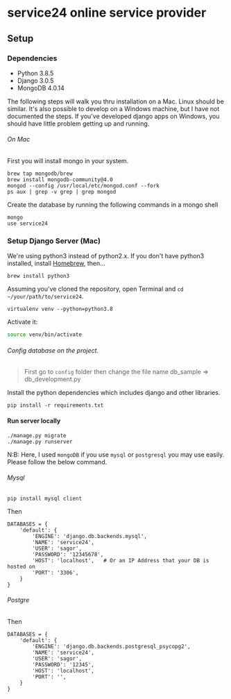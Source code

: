 # service24 online service provider 

## Setup

### Dependencies

- Python 3.8.5
- Django 3.0.5
- MongoDB 4.0.14

The following steps will walk you thru installation on a Mac. Linux should be similar. It's also possible to develop 
on a Windows machine, but I have not documented the steps. If you've developed django apps on Windows, you should have little problem getting up and running.

###### On Mac
First you will install mongo in your system.

````
brew tap mongodb/brew
brew install mongodb-community@4.0
mongod --config /usr/local/etc/mongod.conf --fork
ps aux | grep -v grep | grep mongod
````

Create the database by running the following commands in a mongo shell
```angular2html
mongo
use service24
```

### Setup Django Server (Mac)
We're using python3 instead of python2.x. If you don't have python3 installed,
install [Homebrew](http://brew.sh), then…

```
brew install python3
```

Assuming you've cloned the repository, open Terminal and `cd ~/your/path/to/service24`.


```bash/zsh
virtualenv venv --python=python3.8
```

Activate it:

```bash
source venv/bin/activate
```

###### Config database on the project.
> First go to `config` folder then change the file name db_sample => db_development.py

Install the python dependencies which includes django and other libraries.

```
pip install -r requirements.txt
```

#### Run server locally
```
./manage.py migrate
./manage.py runserver
```

N:B: Here, I used ``mongoDB`` if you use ```mysql``` or ```postgresql``` you may use easily. Please follow the below command.
###### Mysql
```base
pip install mysql client
```
Then
```mysql based
DATABASES = {
    'default': {
        'ENGINE': 'django.db.backends.mysql',
        'NAME': 'service24',
        'USER': 'sagor',
        'PASSWORD': '12345678',
        'HOST': 'localhost',   # Or an IP Address that your DB is hosted on
        'PORT': '3306',
    }
}
```

###### Postgre

Then
```postgresql based
DATABASES = {
    'default': {
        'ENGINE': 'django.db.backends.postgresql_psycopg2',
        'NAME': 'service24',
        'USER': 'sagor',
        'PASSWORD': '12345',
        'HOST': 'localhost',
        'PORT': '',
    }
}
```
